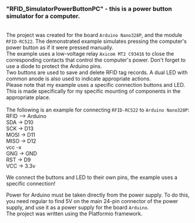 ### "RFID_SimulatorPowerButtonPC" - this is a power button simulator for a computer.
\
The project was created for the board `Arduino Nano328P`, and the module `RFID-RC522`. The demonstrated example simulates pressing the computer's power button as if it were pressed manually. \
The example uses a low-voltage relay `Axicom MT2 C93416` to close the corresponding contacts that control the computer's power. Don't forget to use a diode to protect the Arduino pins. \
Two buttons are used to save and delete RFID tag records. A dual LED with common anode is also used to indicate appropriate actions. \
Please note that my example uses a specific connection buttons and LED. This is made specifically for my specific mounting of components in the appropriate place. \
\
The following is an example for connecting `RFID-RC522` to `Arduino Nano328P`: \
RFID    -->       Arduino \
    SDA    ->          D10 \
    SCK    ->          D13 \
    MOSI   ->          D11 \
    MISO   ->          D12 \
    vcc    -x \
    GNG    ->          GND \
    RST    ->          D9 \
    VCC    ->          3.3v 

We connect the buttons and LED to their own pins, the example uses a specific connection!

Power for Arduino must be taken directly from the power supply. To do this, you need regular to find 5V on the main 24-pin connector of the power supply, and use it as a power supply for the board `Arduino`. \
The project was written using the Platformio framework.
